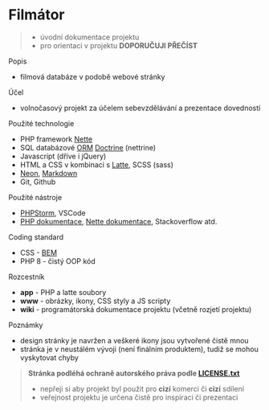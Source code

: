 # Filmátor
> - úvodní dokumentace projektu
> - pro orientaci v projektu **DOPORUČUJI PŘEČÍST**

Popis
- filmová databáze v podobě webové stránky

Účel
- volnočasový projekt za účelem sebevzdělávání a prezentace dovedností

Použité technologie
- PHP framework [Nette](https://nette.org/cs/)
- SQL databázové [ORM](https://cs.wikipedia.org/wiki/Objektov%C4%9B_rela%C4%8Dn%C3%AD_mapov%C3%A1n%C3%AD) [Doctrine](https://www.doctrine-project.org/) (nettrine)
- Javascript (dříve i jQuery)
- HTML a CSS v kombinaci s [Latte](https://latte.nette.org/cs/), SCSS (sass)
- [Neon](https://doc.nette.org/cs/neon/format), [Markdown](https://www.markdownguide.org/)
- Git, Github

Použité nástroje
- [PHPStorm](https://www.jetbrains.com/phpstorm/), VSCode
- [PHP dokumentace](https://www.php.net/), [Nette dokumentace](https://doc.nette.org/), Stackoverflow atd.

Coding standard
- CSS - [BEM](https://www.vzhurudolu.cz/prirucka/bem)
- PHP 8 - čistý OOP kód

Rozcestník
- **app** - PHP a latte soubory
- **www** - obrázky, ikony, CSS styly a JS scripty
- **wiki** - programátorská dokumentace projektu (včetně rozjetí projektu)

Poznámky
- design stránky je navržen a veškeré ikony jsou vytvořené čistě mnou
- stránka je v neustálém vývoji (není finálním produktem), tudiž se mohou vyskytovat chyby

> **Stránka podléhá ochraně autorského práva podle [LICENSE.txt](https://github.com/filipmachala88/Moviebase/blob/main/LICENSE.txt)**
> - nepřeji si aby projekt byl použit pro **cizí** komerci či **cizí** sdílení
> - veřejnost projektu je určena čistě pro inspiraci či prezentaci
